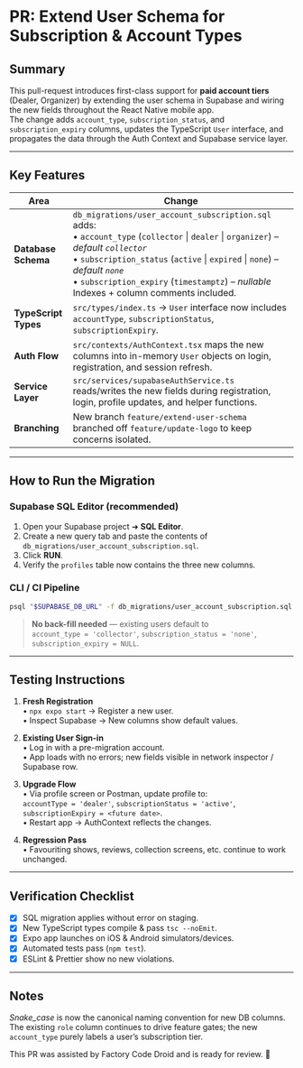 # PR: Extend User Schema for Subscription & Account Types

## Summary
This pull-request introduces first-class support for **paid account tiers** (Dealer, Organizer) by extending the user schema in Supabase and wiring the new fields throughout the React Native mobile app.  
The change adds `account_type`, `subscription_status`, and `subscription_expiry` columns, updates the TypeScript `User` interface, and propagates the data through the Auth Context and Supabase service layer.

---

## Key Features

| Area | Change |
|------|--------|
| **Database Schema** | `db_migrations/user_account_subscription.sql` adds:<br>• `account_type` (`collector` \| `dealer` \| `organizer`) – *default `collector`*<br>• `subscription_status` (`active` \| `expired` \| `none`) – *default `none`*<br>• `subscription_expiry` (`timestamptz`) – *nullable*<br>Indexes + column comments included. |
| **TypeScript Types** | `src/types/index.ts` → `User` interface now includes `accountType`, `subscriptionStatus`, `subscriptionExpiry`. |
| **Auth Flow** | `src/contexts/AuthContext.tsx` maps the new columns into in-memory `User` objects on login, registration, and session refresh. |
| **Service Layer** | `src/services/supabaseAuthService.ts` reads/writes the new fields during registration, login, profile updates, and helper functions. |
| **Branching** | New branch `feature/extend-user-schema` branched off `feature/update-logo` to keep concerns isolated. |

---

## How to Run the Migration

### Supabase SQL Editor (recommended)
1. Open your Supabase project ➜ **SQL Editor**.  
2. Create a new query tab and paste the contents of `db_migrations/user_account_subscription.sql`.  
3. Click **RUN**.  
4. Verify the `profiles` table now contains the three new columns.

### CLI / CI Pipeline
```bash
psql "$SUPABASE_DB_URL" -f db_migrations/user_account_subscription.sql
```

> **No back-fill needed** — existing users default to  
> `account_type = 'collector'`, `subscription_status = 'none'`, `subscription_expiry = NULL`.

---

## Testing Instructions

1. **Fresh Registration**  
   • `npx expo start` → Register a new user.  
   • Inspect Supabase → New columns show default values.

2. **Existing User Sign-in**  
   • Log in with a pre-migration account.  
   • App loads with no errors; new fields visible in network inspector / Supabase row.

3. **Upgrade Flow**  
   • Via profile screen or Postman, update profile to:  
     `accountType = 'dealer'`, `subscriptionStatus = 'active'`, `subscriptionExpiry = <future date>`.  
   • Restart app → AuthContext reflects the changes.

4. **Regression Pass**  
   • Favouriting shows, reviews, collection screens, etc. continue to work unchanged.

---

## Verification Checklist

- [x] SQL migration applies without error on staging.
- [x] New TypeScript types compile & pass `tsc --noEmit`.
- [x] Expo app launches on iOS & Android simulators/devices.
- [x] Automated tests pass (`npm test`).
- [x] ESLint & Prettier show no new violations.

---

## Notes

*Snake_case* is now the canonical naming convention for new DB columns.  
The existing `role` column continues to drive feature gates; the new `account_type` purely labels a user’s subscription tier.

This PR was assisted by Factory Code Droid and is ready for review. 🚀
